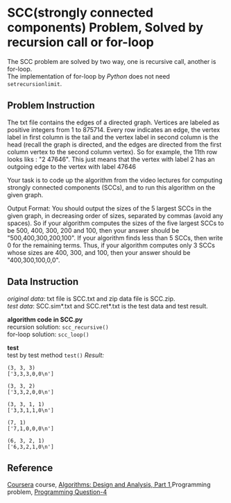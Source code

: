 # SCC(strongly connected components) Problem, Solved by recursion call or for-loop  
The SCC problem are solved by two way, one is recursive call, another is for-loop.  
The implementation of for-loop by *Python* does not need `setrecursionlimit`.

## Problem Instruction    
The txt file contains the edges of a directed graph. Vertices are labeled as positive integers from 1 to 875714. Every row indicates an edge, the vertex label in first column is the tail and the vertex label in second column is the head (recall the graph is directed, and the edges are directed from the first column vertex to the second column vertex). So for example, the 11th row looks liks : "2 47646". This just means that the vertex with label 2 has an outgoing edge to the vertex with label 47646  

Your task is to code up the algorithm from the video lectures for computing strongly connected components (SCCs), and to run this algorithm on the given graph.  

Output Format: You should output the sizes of the 5 largest SCCs in the given graph, in decreasing order of sizes, separated by commas (avoid any spaces). So if your algorithm computes the sizes of the five largest SCCs to be 500, 400, 300, 200 and 100, then your answer should be "500,400,300,200,100". If your algorithm finds less than 5 SCCs, then write 0 for the remaining terms. Thus, if your algorithm computes only 3 SCCs whose sizes are 400, 300, and 100, then your answer should be "400,300,100,0,0".

## Data Instruction  
*original data*: txt file is SCC.txt and zip data file is SCC.zip.  
*test data*: SCC.sim*.txt and SCC.ret*.txt is the test data and test result.  

**algorithm code in SCC.py**  
recursion solution: `scc_recursive()`  
for-loop solution: `scc_loop()`

**test**  
test by test method `test()`
*Result:*  
```
(3, 3, 3)
['3,3,3,0,0\n']

(3, 3, 2)
['3,3,2,0,0\n']

(3, 3, 1, 1)
['3,3,1,1,0\n']

(7, 1)
['7,1,0,0,0\n']

(6, 3, 2, 1)
['6,3,2,1,0\n']
```  

## Reference
[Coursera](https://www.coursera.org/) course, [Algorithms: Design and Analysis, Part 1](https://class.coursera.org/algo-009/),Programming problem, [Programming Question-4](https://class.coursera.org/algo-009/quiz/attempt?quiz_id=57)
